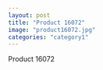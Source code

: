 ```yaml
---
layout: post
title: "Product 16072"
image: "product16072.jpg"
categories: "category1"
---
```

Product 16072
